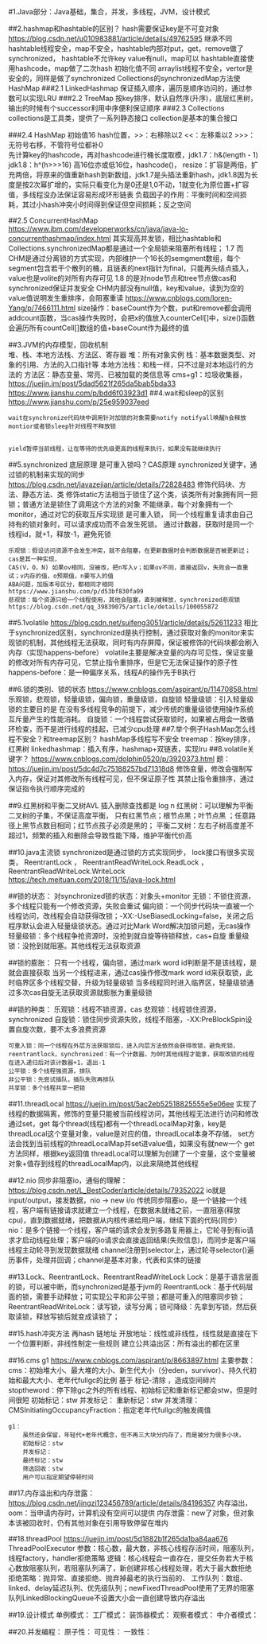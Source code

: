 #1.Java部分：Java基础，集合，并发，多线程，JVM，设计模式

##2.hashmap和hashtable的区别？
    hash需要保证key是不可变对象
    https://blog.csdn.net/u010983881/article/details/49762595
    继承不同
    hashtable线程安全，map不安全，hashtable内部对put，get，remove做了synchronized，
    hashtable不允许key value有null，map可以
    hashtable直接使用hashcode，map做了二次hash
    初始化值不同
    arraylist线程不安全，vertor是安全的，同样是做了synchronized
    Collections的synchronizedMap方法使HashMap
###2.1 LinkedHashmap
    保证插入顺序，遍历是顺序访问的，通过参数可以实现LRU
###2.2 TreeMap
    按key排序，默认自然序(升序)，底层红黑树，输出的时候有个successor利用中序便利保证顺序
###2.3 Collections
    collections是工具类，提供了一系列静态接口
    collection是基本的集合接口

###2.4 HashMap
     初始值16
     hash位置，>>：右移除以2 <<：左移乘以2  >>>：无符号右移，不管符号位都补0     
     先计算key的hashcode，再对hashcode进行桶长度取模，jdk1.7：h&(length - 1) jdk1.8：h^(h>>>16) 高16位亦或低16位，hashcode()，
     resize：扩容是两倍，扩充两倍，将原来的值重新hash到新数组，jdk1.7是头插法重新hash，jdk1.8因为长度是按2次幂扩增的，实际只看变化为是0还是1,0不动，1就变化为原位置+扩容值，多线程没办法保证容易形成环形链表
    负载因子的作用：平衡时间和空间损耗，其过小hash冲突小时间得到保证但空间损耗；反之空间

##2.5 ConcurrentHashMap
    https://www.ibm.com/developerworks/cn/java/java-lo-concurrenthashmap/index.html
    其实现高并发锁，相比hashtable和Collections.synchronizedMap都是通过一个全局锁来阻塞所有线程；
    1.7 而CHM是通过分离锁的方式实现，内部维护一个16长的semgment数组，每个segment包含若干个散列的桶，且链表的next指针为final，只能再头结点插入，value也是volite的对所有内存可见
    1.8 的是对node节点和tree节点做cas和synchronized保证并发安全
    CHM内部没有null值，key和value，读到为空的value值说明发生重排序，会阻塞重读
    https://www.cnblogs.com/loren-Yang/p/7466111.html
    size操作：baseCount作为个数，put和remove都会调用addcount函数，当cas操作失败时，会把x的值放入counterCell[]中，size()函数会遍历所有countCell[]数组的值+baseCount作为最终的值

##3.JVM的内存模型，回收机制    
    堆、栈、本地方法栈、方法区、寄存器
    堆：所有对象实例
    栈：基本数据类型、对象的引用、方法的入口指针等
    本地方法栈：和栈一样，只不过是对本地运行的方法的
    方法区：静态变量、常亮、已被加载的类信息等
    cms+g1：垃圾收集器，https://juejin.im/post/5dad5621f265da5bab5bda33
     https://www.jianshu.com/p/bdd6f03923d1
##4.wait和sleep的区别
     https://www.jianshu.com/p/25e959037eed

    wait在synchronize代码块中调用针对加锁的对象需要notify notifyall唤醒h会释放montior或者锁sleep针对线程不释放锁


    yield暂停当前线程，让在等待的优先级更高的线程来执行，如果没有就继续执行


##5.synchronized
    底层原理 是可重入锁吗？CAS原理
    synchronized关键字，通过锁的机制来实现的同步
    https://blog.csdn.net/javazejian/article/details/72828483
    修饰代码块、方法、静态方法、类
    修饰static方法相当于锁住了这个类，该类所有对象拥有同一把锁；普通方法是锁住了调用这个方法的对象
    不能继承，每个对象拥有一个monitor，通过对它的获取互斥实现锁
    是可重入锁， 同一个线程重复请求由自己持有的锁对象时，可以请求成功而不会发生死锁。
    通过计数器，获取时是同一个线程id，就+1，释放-1，避免死锁

    乐观锁：假设访问资源不会发生冲突，就不会阻塞，在更新数据时会判断数据是否被更新过；cas是其一种实现，
    CAS(V，O，N) 如果ov相同，没被改，把n写入v；如果ov不同，直接返回v，失败会一直重试；v内存的值，o预期值，n要写入的值
    ABA问题，加版本号区分，都相同才相同
    https://www.jianshu.com/p/d53bf830fa09
    悲观锁：每个资源只给一个线程使用，其他会阻塞，直到被释放，synchronized悲观锁
    https://blog.csdn.net/qq_39839075/article/details/100055872

##5.1volatile
     https://blog.csdn.net/suifeng3051/article/details/52611233
     相比于synchronized区别，synchronized是执行控制，通过获取对象的monitor来实现锁的机制，其他线程无法获取，同时有内存屏障，保证被修饰的代码块都会刷入内存（实现happens-before）
     volatile主要是解决变量的内存可见性，保证变量的修改对所有内存可见，它禁止指令重排序，但是它无法保证操作的原子性
     happens-before：是一种偏序关系，线程A的操作先于B执行
    
##6.锁的类别、锁的状态
    https://www.cnblogs.com/aspirant/p/11470858.html
    乐观锁，悲观锁，轻量级锁，偏向锁，重量级锁，自旋锁
    轻量级锁：引入轻量级锁的主要目的是 在没有多线程竞争的前提下，减少传统的重量级锁使用操作系统互斥量产生的性能消耗。
    自旋锁：一个线程尝试获取锁时，如果被占用会一致循环检查，而不是进行线程的挂起，已减少cpu处理
##7.举个例子HashMap怎么线程不安全？和treemap区别？
   hashMap多线程写不安全
   treemap：按key排序，红黑树
   linkedhashmap：插入有序，hashmap+双链表，实现lru
##8.volatile关键字？
    https://www.cnblogs.com/dolphin0520/p/3920373.html
    题：https://juejin.im/post/5dc4d7c75188257bd71318d8
    修饰变量，修改会强制写入内存，保证对其修改所有线程可见，但不保证原子性
    其禁止指令重排序，通过保证指令执行顺序完成的

##9.红黑树和平衡二叉树AVL
    插入删除查找都是 log n
    红黑树：可以理解为平衡二叉树的子集，不保证高度平衡，
                 只有红黑节点；根节点黑；叶节点黑 ；任意路径上黑节点数目相同；红节点孩子必须是黑的；
    平衡二叉树：左右子树高度差不超过1，频繁的插入和删除会导致性能下降，维护平衡代价高

##10.java主流锁
    synchronized是通过锁的方式实现同步，
    lock接口有很多实现类， ReentrantLock ， ReentrantReadWriteLock.ReadLock ， ReentrantReadWriteLock.WriteLock
    https://tech.meituan.com/2018/11/15/java-lock.html
     
##锁的状态：
    对synchronized锁的状态：对象头+monitor
    无锁：不锁住资源，多个线程只能有一个修改资源，失败会重试
    偏向锁：一个同步代码块一直被一个线程访问，改线程会自动获得改锁；-XX:-UseBiasedLocking=false，关闭之后程序默认会进入轻量级锁状态。通过对比Mark Word解决加锁问题，无cas操作
    轻量级锁：多个线程争抢资源时，没抢到就自旋等待锁释放，cas+自旋
    重量级锁：没抢到就阻塞。其他线程无法获取资源

##锁的膨胀：
    只有一个线程，偏向锁，通过mark word id判断是不是该线程，是 就会直接获取
    当另一个线程进来，通过cas操作修改mark word id来获取锁，此时临界区多个线程交替，升级为轻量级锁
    当多线程同时进入临界区，轻量级锁通过多次cas自旋无法获取资源就膨胀为重量级锁

##锁的种类：
    乐观锁：线程不锁资源，cas
    悲观锁：线程锁住资源，synchronized
    自旋锁：锁住同步资源失败，线程不阻塞，-XX:PreBlockSpin设置自旋次数，要不太多浪费资源

    可重入锁：同一个线程在外层方法获取锁后，进入内层方法依然会获得改锁，避免死锁，reentrantlock，synchronized：有一个计数器，为0时其他线程才能拿，获取改锁的线程在进入递归后对该计数器+1，退出-1
    公平锁：多个线程强资源，排队
    非公平锁：先尝试插队，插队失败再排队
    共享锁：多个线程共享一把锁

##11.threadLocal
    https://juejin.im/post/5ac2eb52518825555e5e06ee
    实现了线程的数据隔离，修饰的变量只能被当前线程访问，其他线程无法进行访问和修改
    通过set，get
    每个thread(线程)都有一个threadLocalMap对象，key是threadLocal这个变量对象，value是对应的值，threadLocal本身不存储，
    set方法会找到当前线程的threadLocalMap并set进value值，如果没有就new一个
    get方法同样，根据key返回值
    threadLocal可以理解为创建了一个变量，这个变量被对象+值存到线程的threadLocalMap内，以此来隔绝其他线程

##12.nio
    同步非阻塞io，通俗的理解：https://blog.csdn.net/L_BestCoder/article/details/79352022
    io就是input/output，接发数据，nio -> new i/o
    传统同步阻塞io，是一个链接一个线程，客户端有链接请求就建立一个线程，在数据未就绪之前，一直阻塞(释放cpu)，直到数据就绪，把数据从内核传递给用户端，继续下面的代码(同步）
    nio：是多个链接一个线程，客户端的请求会发到多路复用器上，它轮寻到有io请求才启动线程处理；客户端的io请求会直接返回结果(失败信息)，而同步是客户端线程主动轮寻到发现数据就绪
    channel注册到selector上，通过轮寻selector()遍历事件，处理并回调；channel是基本对象，代表和实体的链接

##13.Lock、ReentrantLock、ReentrantReadWriteLock
    Lock：是基于语言层面的锁，可以被中断，而synchronized是基于jvm的
    ReentrantLock：基于代码层面的锁，需要手动释放；可实现公平和非公平锁；都是可重入的阻塞同步锁；
    ReentrantReadWriteLock：读写锁，读写分离；锁可降级：先拿到写锁，然后获取读锁，释放写锁后就变成读锁了；

##15.hash冲突方法
    再hash
    链地址
    开放地址：线性或非线性，线性就是直接在下一个位置判断，非线性制定一些规则
    建立公共溢出区：所有溢出的都在区里

##16.cms g1
    https://www.cnblogs.com/aspirant/p/8663897.html
    主要参数：
    cms：初始堆大小、最大堆的大小、新生代大小（分eden，survivor）、持久代初始和最大大小、老年代fullgc的比例
    基于 标记-清除 ，造成空间碎片
    stoptheword：停下除gc之外的所有线程、初始标记和重新标记都会stw，但是时间很短
    初始标记：stw
    并发标记：
    重新标记：stw
    并发清理：
    CMSInitiatingOccupancyFraction：指定老年代fullgc的触发阈值

    g1：
        虽然还会保留，年轻代+老年代概念，但不再三大块分内存了，而是被分为很多小块，
        初始标记：stw
        并发标记：
        最终标记：stw
        筛选回收：stw     
        用户可以指定期望停顿时间

##17.内存溢出和内存泄露：
    https://blog.csdn.net/jingzi123456789/article/details/84196357
    内存溢出，oom：当申请内存时，计算机没有空间可以提供
    内存泄露：new了对象，但对象本该被回收时，仍有其他对象在引用导致停留在堆内


##18.threadPool
    https://juejin.im/post/5d1882b1f265da1ba84aa676
    ThreadPoolExecutor
    参数：核心数，最大数，非核心线程存活时间，阻塞队列，线程factory，handler拒绝策略
    逻辑：核心线程会一直存在，提交任务若大于核心数放阻塞队列，若阻塞队列满了，新创建非核心线程处理，若大于最大数拒绝
    拒绝策略：抛异常、直接拒绝、抛弃掉最老的执行当前的、
    工作队列：数组、linked、delay延迟队列、优先级队列；newFixedThreadPool使用了无界的阻塞队列LinkedBlockingQueue不设置大小会一直创建导致内存溢出

##19.设计模式
    单例模式：
    工厂模式：
    装饰器模式：
    观察者模式：
    中介者模式：

##20.并发编程：
    原子性：
    可见性：
    一致性：
